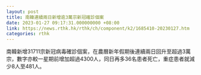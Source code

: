 ```yaml
---
layout: post
title: 南韓連續兩日新增逾3萬宗新冠確診個案
date: 2023-01-27 09:17:31.000000000 +08:00
link: https://news.rthk.hk/rthk/ch/component/k2/1685410-20230127.htm
categories: rthk
---
```


南韓新增31711宗新冠病毒確診個案，在農曆新年假期後連續兩日回升至超過3萬宗，數字亦較一星期前增加超過4300人，同日再多36名患者死亡，重症患者就減少8人至481人。
